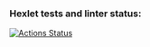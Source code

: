 ### Hexlet tests and linter status:
[![Actions Status](https://github.com/infl4me/rails-project-lvl2/workflows/hexlet-check/badge.svg)](https://github.com/infl4me/rails-project-lvl2/actions)